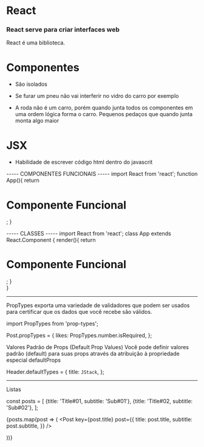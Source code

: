 # React

<h3>React serve para criar interfaces web  </h3>

React é uma biblioteca.


# Componentes
 - São isolados
 - Se furar um pneu não vai interferir no vidro do carro por exemplo
 
 - A roda não é um carro, porém quando junta todos os componentes em uma ordem lógica forma o carro. Pequenos pedaços que quando junta monta algo maior


# JSX
 - Habilidade de escrever código html dentro do javascrit

----- COMPONENTES FUNCIONAIS -----
 import React from 'react';
 function App(){
        return <h1>Componente Funcional</h1>;
 }

----- CLASSES -----
import React from 'react';
class App extends React.Component {
    render(){
        return <h1>Componente Funcional</h1>;
    }     
 }



--------------------------------------------------------------

PropTypes exporta uma variedade de validadores que podem ser usados para certificar que os dados que você recebe são válidos.

import PropTypes from 'prop-types';

Post.propTypes = {
    likes: PropTypes.number.isRequired,
};


Valores Padrão de Props (Default Prop Values)
Você pode definir valores padrão (default) para suas props através da atribuição à propriedade especial defaultProps

Header.defaultTypes = {
    title: `JStack`,
};


-------------------------------------------------------------------

Listas 

const posts = [
    {title: 'Title#01, subtitle: 'Sub#01'},
    {title: 'Title#02, subtitle: 'Sub#02'},
];

{posts.map(post => ( 
    <Post
        key={post.title}
        post={{
            title: post.title,
            subtitle: post.subtitle,
        }}
    />

))}